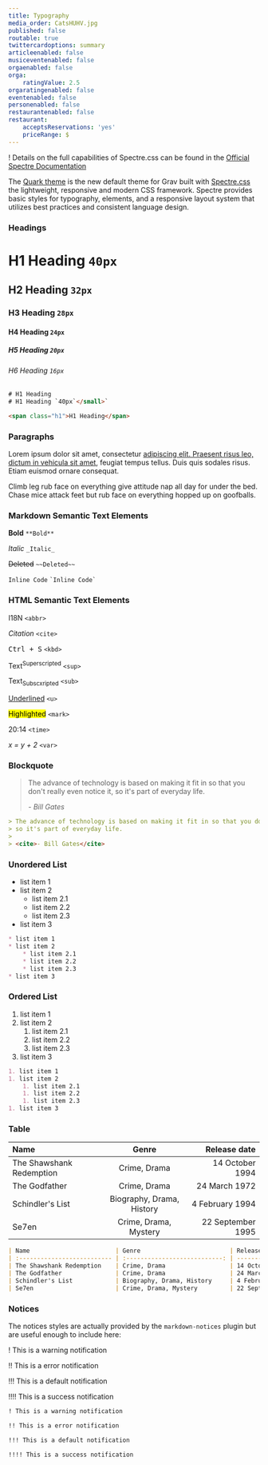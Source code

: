 ```yaml
---
title: Typography
media_order: CatsHUHV.jpg
published: false
routable: true
twittercardoptions: summary
articleenabled: false
musiceventenabled: false
orgaenabled: false
orga:
    ratingValue: 2.5
orgaratingenabled: false
eventenabled: false
personenabled: false
restaurantenabled: false
restaurant:
    acceptsReservations: 'yes'
    priceRange: $
---
```


! Details on the full capabilities of Spectre.css can be found in the [Official Spectre Documentation](https://picturepan2.github.io/spectre/elements.html)

The [Quark theme](https://github.com/getgrav/grav-theme-quark) is the new default theme for Grav built with [Spectre.css](https://picturepan2.github.io/spectre/) the lightweight, responsive and modern CSS framework. Spectre provides  basic styles for typography, elements, and a responsive layout system that utilizes best practices and consistent language design.

### Headings

# H1 Heading `40px`

## H2 Heading `32px`

### H3 Heading `28px`

#### H4 Heading `24px`

##### H5 Heading `20px`

###### H6 Heading `16px`

```html
# H1 Heading
# H1 Heading `40px`</small>`

<span class="h1">H1 Heading</span>
```

### Paragraphs

Lorem ipsum dolor sit amet, consectetur [adipiscing elit. Praesent risus leo, dictum in vehicula sit amet](#), feugiat tempus tellus. Duis quis sodales risus. Etiam euismod ornare consequat.

Climb leg rub face on everything give attitude nap all day for under the bed. Chase mice attack feet but rub face on everything hopped up on goofballs.

### Markdown Semantic Text Elements

**Bold** `**Bold**`

_Italic_ `_Italic_`

~~Deleted~~ `~~Deleted~~`

`Inline Code` `` `Inline Code` ``

### HTML Semantic Text Elements

<abbr>I18N</abbr> `<abbr>`

<cite>Citation</cite> `<cite>`

<kbd>Ctrl + S</kbd> `<kbd>`

Text<sup>Superscripted</sup> `<sup>`

Text<sub>Subscxripted</sub> `<sub>`

<u>Underlined</u> `<u>`

<mark>Highlighted</mark> `<mark>`

<time>20:14</time> `<time>`

<var>x = y + 2</var> `<var>`

### Blockquote

> The advance of technology is based on making it fit in so that you don't really even notice it,
> so it's part of everyday life.
>
> <cite>- Bill Gates</cite>

```markdown
> The advance of technology is based on making it fit in so that you don't really even notice it,
> so it's part of everyday life.
>
> <cite>- Bill Gates</cite>
```

### Unordered List

* list item 1
* list item 2
    * list item 2.1
    * list item 2.2
    * list item 2.3
* list item 3

```markdown
* list item 1
* list item 2
    * list item 2.1
    * list item 2.2
    * list item 2.3
* list item 3
```

### Ordered List

1. list item 1
1. list item 2
    1. list item 2.1
    1. list item 2.2
    1. list item 2.3
1. list item 3

```markdown
1. list item 1
1. list item 2
    1. list item 2.1
    1. list item 2.2
    1. list item 2.3
1. list item 3
```

### Table

| Name                        | Genre                         | Release date         |
| :-------------------------- | :---------------------------: | -------------------: |
| The Shawshank Redemption    | Crime, Drama                  | 14 October 1994      |
| The Godfather               | Crime, Drama                  | 24 March 1972        |
| Schindler's List            | Biography, Drama, History     | 4 February 1994      |
| Se7en                       | Crime, Drama, Mystery         | 22 September 1995    |

```markdown
| Name                        | Genre                         | Release date         |
| :-------------------------- | :---------------------------: | -------------------: |
| The Shawshank Redemption    | Crime, Drama                  | 14 October 1994      |
| The Godfather               | Crime, Drama                  | 24 March 1972        |
| Schindler's List            | Biography, Drama, History     | 4 February 1994      |
| Se7en                       | Crime, Drama, Mystery         | 22 September 1995    |
```

### Notices

The notices styles are actually provided by the `markdown-notices` plugin but are useful enough to include here:

! This is a warning notification

!! This is a error notification

!!! This is a default notification

!!!! This is a success notification

```markdown
! This is a warning notification

!! This is a error notification

!!! This is a default notification

!!!! This is a success notification
```


